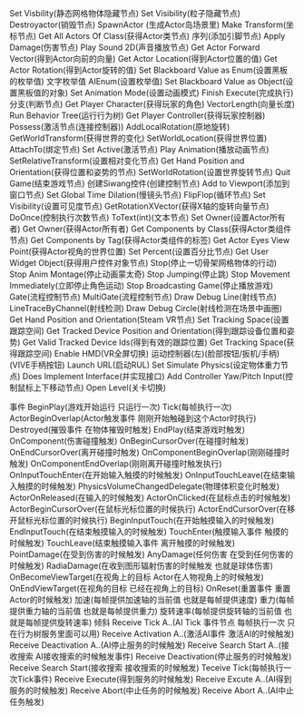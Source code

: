 Set Visbility(静态网格物体隐藏节点)
Set Visibility(粒子隐藏节点)
Destroyactor(销毁节点)
SpawnActor <name> (生成Actor岛场景里)
Make Transform(坐标节点)
Get All Actors Of Class(获得Actor类节点)
序列(添加引脚节点)
Apply Damage(伤害节点)
Play Sound 2D(声音播放节点)
Get Actor Forward Vector(得到Actor向前的向量)
Get Actor Location(得到Actor位置的值)
Get Actor Rotation(得到Actor旋转的值)
Set Blackboard Value as Enum(设置黑板的枚举值)
文字枚举值 AIEnum(设置枚举值)
Set Blackboard Value as Object(设置黑板值的对象)
Set Animation Mode(设置动画模式)
Finish Execute(完成执行)
分支(判断节点)
Get Player Character(获得玩家的角色)
VectorLength(向量长度)
Run Behavior Tree(运行行为树)
Get Player Controller(获得玩家控制器)
Possess(激活节点(连接控制器))
AddLocalRotation(原地旋转)
GetWorldTransform(获得世界的变化)
SetWorldLocation(获得世界位置)
AttachTo(绑定节点)
Set Active(激活节点)
Play Animation(播放动画节点)
SetRelativeTransform(设置相对变化节点)
Get Hand Position and Orientation(获得位置和姿势的节点)
SetWorldRotation(设置世界旋转节点)
Quit Game(结束游戏节点)
创建Siwang控件(创建控制节点)
Add to Viewport(添加到窗口节点)
Set Global Time Dilation(慢镜头节点)
FlipFlop(循环节点)
Set Visibility(设置可见度节点)
GetRotationXVector(获得X轴的旋转向量节点)
DoOnce(控制执行次数节点)
ToText(int)(文本节点)
Set Owner(设置Actor所有者)
Get Owner(获得Actor所有者)
Get Components by Class(获得Actor类组件节点)
Get Components by Tag(获得Actor类组件的标签)
Get Actor Eyes View Point(获得Actor视角的世界位置)
Set Percent(设置百分比节点)
Get User Widget Object(获得用户控件对象节点)
Stop(停止一切骨架网格物体的行动)
Stop Anim Montage(停止动画蒙太奇)
Stop Jumping(停止跳)
Stop Movement Immediately(立即停止角色运动)
Stop Broadcasting Game(停止播放游戏)
Gate(流程控制节点)
MultiGate(流程控制节点)
Draw Debug Line(射线节点)
LineTraceByChannel(射线检测)
Draw Debug Circle(射线检测在场景中画圈)
Get Hand Position and Orientation(Steam VR节点)
Set Tracking Space(设置跟踪空间)
Get Tracked Device Position and Orientation(得到跟踪设备位置和姿势)
Get Valid Tracked Device Ids(得到有效的跟踪位置)
Get Tracking Space(获得跟踪空间)
Enable HMD(VR全屏切换)
运动控制器(左)(脸部按钮/扳机/手柄)(VIVE手柄按钮)
Launch URL(启动RUL)
Set Simulate Physics(设定物体重力节点)
Does Implement Interface(并实现接口)
Add Controller Yaw/Pitch Input(控制鼠标上下移动节点)
Open Level(关卡切换)

事件
BeginPlay(游戏开始运行 只运行一次)
Tick(每帧执行一次)
ActorBeginOverlap(Actor触发事件 刚刚开始触碰到这个Actor时执行)
Destroyed(摧毁事件 在物体摧毁时触发)
EndPlay(结束游戏时触发)
OnComponent(伤害碰撞触发)
OnBeginCursorOver(在碰撞时触发)
OnEndCursorOver(离开碰撞时触发)
OnComponentBeginOverlap(刚刚碰撞时触发)
OnComponentEndOverlap(刚刚离开碰撞时触发执行)
OnInputTouchEnter(在开始输入触摸的时候触发)
OnInputTouchLeave(在结束输入触摸的时候触发)
PhysicsVolumeChangedDelegate(物理体积变化时触发)
ActorOnReleased(在输入的时候触发)
ActorOnClicked(在鼠标点击的时候触发)
ActorBeginCursorOver(在鼠标光标位置的时候执行)
ActorEndCursorOver(在移开鼠标光标位置的时候执行)
BeginInputTouch(在开始触摸输入的时候触发)
EndInputTouch(在结束触摸输入的时候触发)
TouchEnter(触摸输入事件 触摸的时候触发)
TouchLeave(结束触摸输入事件 离开触摸的时候触发)
PointDamage(在受到伤害的时候触发)
AnyDamage(任何伤害 在受到任何伤害的时候触发)
RadiaDamage(在收到图形辐射伤害的时候触发 也就是球体伤害)
OnBecomeViewTarget(在视角上的目标 Actor在人物视角上的时候触发)
OnEndViewTarget(在视角的目标 已经在视角上的目标)
OnReset(重置事件 重置Actor的时候触发)
加速(每帧提供加速轴的当前值 也就是每帧提供速度)
重力(每帧提供重力轴的当前值 也就是每帧提供重力)
旋转速率(每帧提供旋转轴的当前值 也就是每帧提供旋转速率)
倾斜
Receive Tick A..(AI Tick 事件节点 每帧执行一次 只在行为树服务里面可以用)
Receive Activation A..(激活AI事件 激活AI的时候触发)
Receive Deactivation A..(AI停止服务的时候触发)
Receive Search Start A..(接收搜索 AI接收搜索的时候触发事件)
Receive Deactivation(停止服务的时候触发)
Receive Search Start(接收搜索 接收搜索的时候触发)
Teceive Tick(每帧执行一次Tick事件)
Receive Execute(得到服务的时候触发)
Receive Excute A..(AI得到服务的时候触发)
Receive Abort(中止任务的时候触发)
Receive Abort A..(AI中止任务触发)











